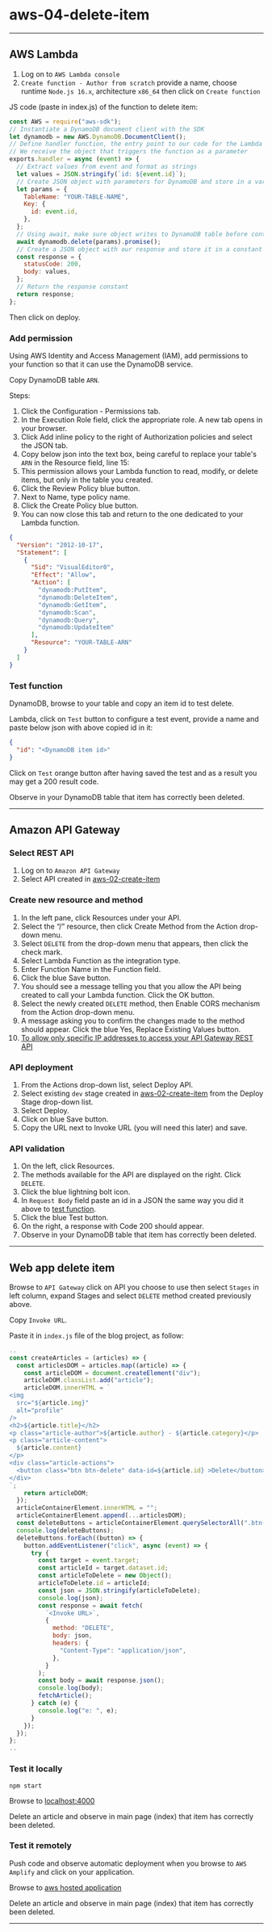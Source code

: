 # aws-04-delete-item

---

## AWS Lambda

1. Log on to `AWS Lambda console`
2. `Create function - Author from scratch` provide a name, choose runtime `Node.js 16.x`, architecture `x86_64` then click on `Create function`

JS code (paste in index.js) of the function to delete item:

```js
const AWS = require("aws-sdk");
// Instantiate a DynamoDB document client with the SDK
let dynamodb = new AWS.DynamoDB.DocumentClient();
// Define handler function, the entry point to our code for the Lambda service
// We receive the object that triggers the function as a parameter
exports.handler = async (event) => {
  // Extract values from event and format as strings
  let values = JSON.stringify(`id: ${event.id}`);
  // Create JSON object with parameters for DynamoDB and store in a variable
  let params = {
    TableName: "YOUR-TABLE-NAME",
    Key: {
      id: event.id,
    },
  };
  // Using await, make sure object writes to DynamoDB table before continuing execution
  await dynamodb.delete(params).promise();
  // Create a JSON object with our response and store it in a constant
  const response = {
    statusCode: 200,
    body: values,
  };
  // Return the response constant
  return response;
};
```

Then click on deploy.

### Add permission

Using AWS Identity and Access Management (IAM), add permissions to your function so that it can use the DynamoDB service.

Copy DynamoDB table `ARN`.

Steps:

1. Click the Configuration - Permissions tab.
2. In the Execution Role field, click the appropriate role. A new tab opens in your browser.
3. Click Add inline policy to the right of Authorization policies and select the JSON tab.
4. Copy below json into the text box, being careful to replace your table's `ARN` in the Resource field, line 15:
5. This permission allows your Lambda function to read, modify, or delete items, but only in the table you created.
6. Click the Review Policy blue button.
7. Next to Name, type policy name.
8. Click the Create Policy blue button.
9. You can now close this tab and return to the one dedicated to your Lambda function.

```json
{
  "Version": "2012-10-17",
  "Statement": [
    {
      "Sid": "VisualEditor0",
      "Effect": "Allow",
      "Action": [
        "dynamodb:PutItem",
        "dynamodb:DeleteItem",
        "dynamodb:GetItem",
        "dynamodb:Scan",
        "dynamodb:Query",
        "dynamodb:UpdateItem"
      ],
      "Resource": "YOUR-TABLE-ARN"
    }
  ]
}
```

### Test function

DynamoDB, browse to your table and copy an item id to test delete.

Lambda, click on `Test` button to configure a test event, provide a name and paste below json with above copied id in it:

```json
{
  "id": "<DynamoDB item id>"
}
```

Click on `Test` orange button after having saved the test and as a result you may get a 200 result code.

Observe in your DynamoDB table that item has correctly been deleted.

---

## Amazon API Gateway

### Select REST API

1. Log on to `Amazon API Gateway`
2. Select API created in [aws-02-create-item](aws-02-create-item.md)

### Create new resource and method

1. In the left pane, click Resources under your API.
2. Select the “/” resource, then click Create Method from the Action drop-down menu.
3. Select `DELETE` from the drop-down menu that appears, then click the check mark.
4. Select Lambda Function as the integration type.
5. Enter Function Name in the Function field.
6. Click the blue Save button.
7. You should see a message telling you that you allow the API being created to call your Lambda function. Click the OK button.
8. Select the newly created `DELETE` method, then Enable CORS mechanism from the Action drop-down menu.
9. A message asking you to confirm the changes made to the method should appear. Click the blue Yes, Replace Existing Values button.
10. [To allow only specific IP addresses to access your API Gateway REST API](https://aws.amazon.com/fr/premiumsupport/knowledge-center/api-gateway-resource-policy-access/)

### API deployment

1. From the Actions drop-down list, select Deploy API.
2. Select existing `dev` stage created in [aws-02-create-item](aws-02-create-item.md) from the Deploy Stage drop-down list.
3. Select Deploy.
4. Click on blue Save button.
5. Copy the URL next to Invoke URL (you will need this later) and save.

### API validation

1. On the left, click Resources.
2. The methods available for the API are displayed on the right. Click `DELETE`.
3. Click the blue lightning bolt icon.
4. In `Request Body` field paste an id in a JSON the same way you did it above to [test function](#test-function).
5. Click the blue Test button.
6. On the right, a response with Code 200 should appear.
7. Observe in your DynamoDB table that item has correctly been deleted.

---

## Web app delete item

Browse to `API Gateway` click on API you choose to use then select `Stages` in left column, expand Stages and select `DELETE` method created previously above.

Copy `Invoke URL`.

Paste it in `index.js` file of the blog project, as follow:

```js
..
const createArticles = (articles) => {
  const articlesDOM = articles.map((article) => {
    const articleDOM = document.createElement("div");
    articleDOM.classList.add("article");
    articleDOM.innerHTML = `
<img
  src="${article.img}"
  alt="profile"
/>
<h2>${article.title}</h2>
<p class="article-author">${article.author} - ${article.category}</p>
<p class="article-content">
  ${article.content}
</p>
<div class="article-actions">
  <button class="btn btn-delete" data-id=${article.id} >Delete</button>
</div>
`;
    return articleDOM;
  });
  articleContainerElement.innerHTML = "";
  articleContainerElement.append(...articlesDOM);
  const deleteButtons = articleContainerElement.querySelectorAll(".btn-delete");
  console.log(deleteButtons);
  deleteButtons.forEach((button) => {
    button.addEventListener("click", async (event) => {
      try {
        const target = event.target;
        const articleId = target.dataset.id;
        const articleToDelete = new Object();
        articleToDelete.id = articleId;
        const json = JSON.stringify(articleToDelete);
        console.log(json);
        const response = await fetch(
          `<Invoke URL>`,
          {
            method: "DELETE",
            body: json,
            headers: {
              "Content-Type": "application/json",
            },
          }
        );
        const body = await response.json();
        console.log(body);
        fetchArticle();
      } catch (e) {
        console.log("e: ", e);
      }
    });
  });
};
..
```

### Test it locally

```console
npm start
```

Browse to [localhost:4000](localhost:4000)

Delete an article and observe in main page (index) that item has correctly been deleted.

### Test it remotely

Push code and observe automatic deployment when you browse to `AWS Amplify` and click on your application.

Browse to [aws hosted application](https://aws-to-doc.d2nxetbv9qp6jv.amplifyapp.com/)

Delete an article and observe in main page (index) that item has correctly been deleted.

---
